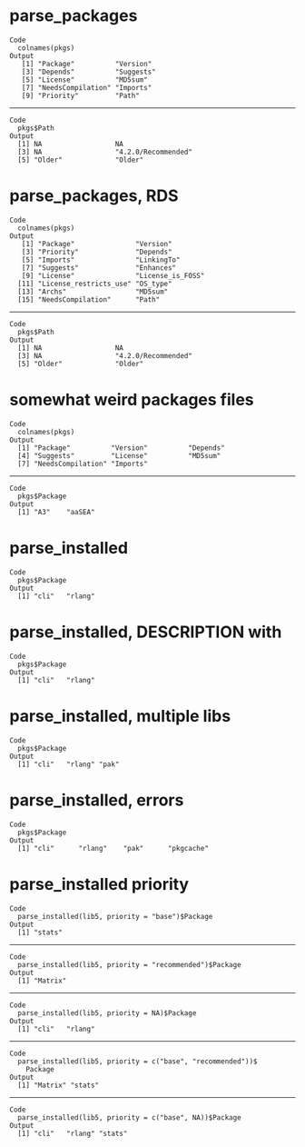 # parse_packages

    Code
      colnames(pkgs)
    Output
       [1] "Package"          "Version"         
       [3] "Depends"          "Suggests"        
       [5] "License"          "MD5sum"          
       [7] "NeedsCompilation" "Imports"         
       [9] "Priority"         "Path"            

---

    Code
      pkgs$Path
    Output
      [1] NA                  NA                 
      [3] NA                  "4.2.0/Recommended"
      [5] "Older"             "Older"            

# parse_packages, RDS

    Code
      colnames(pkgs)
    Output
       [1] "Package"               "Version"              
       [3] "Priority"              "Depends"              
       [5] "Imports"               "LinkingTo"            
       [7] "Suggests"              "Enhances"             
       [9] "License"               "License_is_FOSS"      
      [11] "License_restricts_use" "OS_type"              
      [13] "Archs"                 "MD5sum"               
      [15] "NeedsCompilation"      "Path"                 

---

    Code
      pkgs$Path
    Output
      [1] NA                  NA                 
      [3] NA                  "4.2.0/Recommended"
      [5] "Older"             "Older"            

# somewhat weird packages files

    Code
      colnames(pkgs)
    Output
      [1] "Package"          "Version"          "Depends"         
      [4] "Suggests"         "License"          "MD5sum"          
      [7] "NeedsCompilation" "Imports"         

---

    Code
      pkgs$Package
    Output
      [1] "A3"    "aaSEA"

# parse_installed

    Code
      pkgs$Package
    Output
      [1] "cli"   "rlang"

# parse_installed, DESCRIPTION with <CR><LF>

    Code
      pkgs$Package
    Output
      [1] "cli"   "rlang"

# parse_installed, multiple libs

    Code
      pkgs$Package
    Output
      [1] "cli"   "rlang" "pak"  

# parse_installed, errors

    Code
      pkgs$Package
    Output
      [1] "cli"      "rlang"    "pak"      "pkgcache"

# parse_installed priority

    Code
      parse_installed(lib5, priority = "base")$Package
    Output
      [1] "stats"

---

    Code
      parse_installed(lib5, priority = "recommended")$Package
    Output
      [1] "Matrix"

---

    Code
      parse_installed(lib5, priority = NA)$Package
    Output
      [1] "cli"   "rlang"

---

    Code
      parse_installed(lib5, priority = c("base", "recommended"))$
        Package
    Output
      [1] "Matrix" "stats" 

---

    Code
      parse_installed(lib5, priority = c("base", NA))$Package
    Output
      [1] "cli"   "rlang" "stats"

